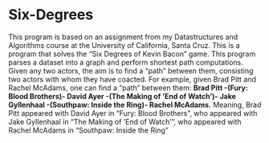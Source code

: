 # Six-Degrees
This program is based on an assignment from my Datastructures and Algorithms course at the University of California, Santa Cruz. This is a program that solves the “Six Degrees of Kevin Bacon” game. This program parses a dataset into a graph and perform shortest path computations. Given any two actors, the aim is to find a “path” between them, consisting two actors with whom they have coacted. For example, given Brad Pitt and Rachel McAdams, one can find a “path” between them:
**Brad Pitt -(Fury: Blood Brothers)- David Ayer -(The Making of ’End of Watch’)- Jake Gyllenhaal -(Southpaw: Inside the Ring)- Rachel McAdams.**
Meaning, Brad Pitt appeared with David Ayer in “Fury: Blood Brothers”, who appeared with Jake Gyllenhaal in “The Making of ’End of Watch’”, who appeared with Rachel McAdams in “Southpaw: Inside the Ring”
